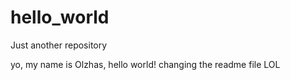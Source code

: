 # hello_world
Just another repository

yo, my name is Olzhas, hello world!
changing the readme file
LOL
